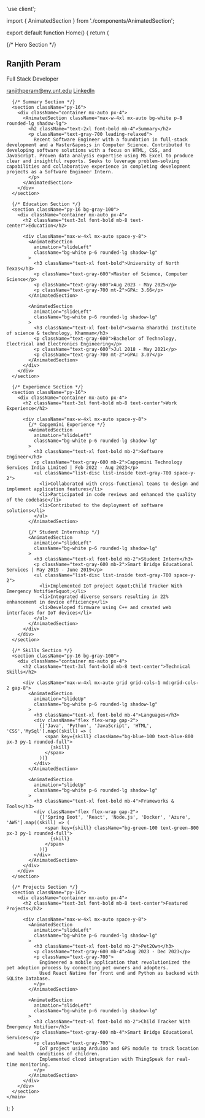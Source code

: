 'use client';

import { AnimatedSection } from './components/AnimatedSection';

export default function Home() {
  return (
    <main className="min-h-screen bg-gray-50">
      {/* Hero Section */}
      <section className="bg-gradient-to-r from-blue-600 to-blue-800 text-white py-20">
        <div className="container mx-auto px-4">
          <AnimatedSection className="max-w-3xl mx-auto text-center">
            <h1 className="text-4xl md:text-5xl font-bold mb-6">Ranjith Peram</h1>
            <p className="text-xl mb-8">Full Stack Developer</p>
            <div className="flex justify-center space-x-4 text-sm">
              <a href="mailto:ranjithperam@my.unt.edu" className="hover:text-blue-200">ranjithperam@my.unt.edu</a>
              <a href="https://www.linkedin.com/in/peram-ranjith-872aa820a" target="_blank" rel="noopener noreferrer" className="hover:text-blue-200">LinkedIn</a>
            </div>
          </AnimatedSection>
        </div>
      </section>

      {/* Summary Section */}
      <section className="py-16">
        <div className="container mx-auto px-4">
          <AnimatedSection className="max-w-4xl mx-auto bg-white p-8 rounded-lg shadow-lg">
            <h2 className="text-2xl font-bold mb-4">Summary</h2>
            <p className="text-gray-700 leading-relaxed">
              Recent Software Engineer with a foundation in full-stack development and a Master&apos;s in Computer Science. Contributed to developing software solutions with a focus on HTML, CSS, and JavaScript. Proven data analysis expertise using MS Excel to produce clear and insightful reports. Seeks to leverage problem-solving capabilities and collaborative experience in completing development projects as a Software Engineer Intern.
            </p>
          </AnimatedSection>
        </div>
      </section>

      {/* Education Section */}
      <section className="py-16 bg-gray-100">
        <div className="container mx-auto px-4">
          <h2 className="text-3xl font-bold mb-8 text-center">Education</h2>
          
          <div className="max-w-4xl mx-auto space-y-8">
            <AnimatedSection
              animation="slideLeft"
              className="bg-white p-6 rounded-lg shadow-lg"
            >
              <h3 className="text-xl font-bold">University of North Texas</h3>
              <p className="text-gray-600">Master of Science, Computer Science</p>
              <p className="text-gray-600">Aug 2023 - May 2025</p>
              <p className="text-gray-700 mt-2">GPA: 3.66</p>
            </AnimatedSection>

            <AnimatedSection
              animation="slideLeft"
              className="bg-white p-6 rounded-lg shadow-lg"
            >
              <h3 className="text-xl font-bold">Swarna Bharathi Institute of science & technology, Khammam</h3>
              <p className="text-gray-600">Bachelor of Technology, Electrical and Electronics Engineering</p>
              <p className="text-gray-600">Jul 2018 - May 2021</p>
              <p className="text-gray-700 mt-2">GPA: 3.07</p>
            </AnimatedSection>
          </div>
        </div>
      </section>

      {/* Experience Section */}
      <section className="py-16">
        <div className="container mx-auto px-4">
          <h2 className="text-3xl font-bold mb-8 text-center">Work Experience</h2>
          
          <div className="max-w-4xl mx-auto space-y-8">
            {/* Capgemini Experience */}
            <AnimatedSection 
              animation="slideLeft"
              className="bg-white p-6 rounded-lg shadow-lg"
            >
              <h3 className="text-xl font-bold mb-2">Software Engineer</h3>
              <p className="text-gray-600 mb-2">Capgemini Technology Services India Limited | Feb 2022 - Aug 2023</p>
              <ul className="list-disc list-inside text-gray-700 space-y-2">
                <li>Collaborated with cross-functional teams to design and implement application features</li>
                <li>Participated in code reviews and enhanced the quality of the codebase</li>
                <li>Contributed to the deployment of software solutions</li>
              </ul>
            </AnimatedSection>

            {/* Student Internship */}
            <AnimatedSection
              animation="slideLeft"
              className="bg-white p-6 rounded-lg shadow-lg"
            >
              <h3 className="text-xl font-bold mb-2">Student Intern</h3>
              <p className="text-gray-600 mb-2">Smart Bridge Educational Services | May 2019 - June 2019</p>
              <ul className="list-disc list-inside text-gray-700 space-y-2">
                <li>Implemented IoT project &quot;Child Tracker With Emergency Notifier&quot;</li>
                <li>Integrated diverse sensors resulting in 22% enhancement in device efficiency</li>
                <li>Developed firmware using C++ and created web interfaces for IoT devices</li>
              </ul>
            </AnimatedSection>
          </div>
        </div>
      </section>

      {/* Skills Section */}
      <section className="py-16 bg-gray-100">
        <div className="container mx-auto px-4">
          <h2 className="text-3xl font-bold mb-8 text-center">Technical Skills</h2>
          
          <div className="max-w-4xl mx-auto grid grid-cols-1 md:grid-cols-2 gap-8">
            <AnimatedSection
              animation="slideUp"
              className="bg-white p-6 rounded-lg shadow-lg"
            >
              <h3 className="text-xl font-bold mb-4">Languages</h3>
              <div className="flex flex-wrap gap-2">
                {['Java', 'Python', 'JavaScript', 'HTML', 'CSS','MySql'].map((skill) => (
                  <span key={skill} className="bg-blue-100 text-blue-800 px-3 py-1 rounded-full">
                    {skill}
                  </span>
                ))}
              </div>
            </AnimatedSection>

            <AnimatedSection
              animation="slideUp"
              className="bg-white p-6 rounded-lg shadow-lg"
            >
              <h3 className="text-xl font-bold mb-4">Frameworks & Tools</h3>
              <div className="flex flex-wrap gap-2">
                {['Spring Boot', 'React', 'Node.js', 'Docker', 'Azure', 'AWS'].map((skill) => (
                  <span key={skill} className="bg-green-100 text-green-800 px-3 py-1 rounded-full">
                    {skill}
                  </span>
                ))}
              </div>
            </AnimatedSection>
          </div>
        </div>
      </section>

      {/* Projects Section */}
      <section className="py-16">
        <div className="container mx-auto px-4">
          <h2 className="text-3xl font-bold mb-8 text-center">Featured Projects</h2>
          
          <div className="max-w-4xl mx-auto space-y-8">
            <AnimatedSection
              animation="slideLeft"
              className="bg-white p-6 rounded-lg shadow-lg"
            >
              <h3 className="text-xl font-bold mb-2">Pet2Own</h3>
              <p className="text-gray-600 mb-4">Aug 2023 - Dec 2023</p>
              <p className="text-gray-700">
                Engineered a mobile application that revolutionized the pet adoption process by connecting pet owners and adopters.
                Used React Native for front end and Python as backend with SQLite Database.
              </p>
            </AnimatedSection>

            <AnimatedSection
              animation="slideLeft"
              className="bg-white p-6 rounded-lg shadow-lg"
            >
              <h3 className="text-xl font-bold mb-2">Child Tracker With Emergency Notifier</h3>
              <p className="text-gray-600 mb-4">Smart Bridge Educational Services</p>
              <p className="text-gray-700">
                IoT project using Arduino and GPS module to track location and health conditions of children.
                Implemented cloud integration with ThingSpeak for real-time monitoring.
              </p>
            </AnimatedSection>
          </div>
        </div>
      </section>
    </main>
  );
}
